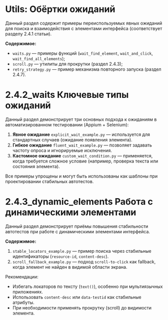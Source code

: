 # Utils: Обёртки ожиданий

Данный раздел содержит примеры переиспользуемых явных ожиданий  
для поиска и взаимодействия с элементами интерфейса (соответствует разделу 2.4.1 статьи).

**Содержимое:**
- `waits.py` — примеры функций (`wait_find_element`, `wait_and_click`, `wait_find_all_elements`);
- `scroll.py` — утилиты для прокрутки (раздел 2.4.3);
- `retry_strategy.py` — пример механизма повторного запуска (раздел 2.4.7).

# 2.4.2_waits Ключевые типы ожиданий

Данный раздел демонстрирует три основных подхода к ожиданиям в автоматизированном тестировании (Appium + Selenium):

1. **Явное ожидание** `explicit_wait_example.py` — используется для стандартных случаев (ожидание появления элемента).
2. **Гибкое ожидание** `fluent_wait_example.py` — позволяет задавать частоту опроса и игнорируемые исключения.
3. **Кастомное ожидание** `custom_wait_condition.py` — применяется, когда требуется сложное условие (например, проверка текста или состояния элемента).

Все примеры упрощены и могут быть использованы как шаблоны при проектировании стабильных автотестов.

# 2.4.3_dynamic_elements Работа с динамическими элементами

Данный раздел демонстрирует приёмы повышения стабильности автотестов
при работе с динамическими элементами интерфейса.

**Содержимое:**
1. `stable_locators_example.py` — пример поиска через стабильные идентификаторы (`resource-id`, `content-desc`).
2. `scroll_fallback_example.py` — подход `scroll-to-click` как fallback, когда элемент не найден в видимой области экрана.

Рекомендации:
- Избегать локаторов по тексту (`text()`), особенно при мультиязычных приложениях.
- Использовать `content-desc` или `data-testid` как стабильные атрибуты.
- При необходимости применять прокрутку (scroll) до видимости элемента.
